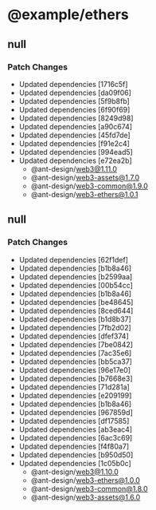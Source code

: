 # @example/ethers

## null

### Patch Changes

- Updated dependencies [1716c5f]
- Updated dependencies [da09f06]
- Updated dependencies [5f9b8fb]
- Updated dependencies [6f90f69]
- Updated dependencies [8249d98]
- Updated dependencies [a90c674]
- Updated dependencies [45fd7de]
- Updated dependencies [f91e2c4]
- Updated dependencies [994ead5]
- Updated dependencies [e72ea2b]
  - @ant-design/web3@1.11.0
  - @ant-design/web3-assets@1.7.0
  - @ant-design/web3-common@1.9.0
  - @ant-design/web3-ethers@1.0.1

## null

### Patch Changes

- Updated dependencies [62f1def]
- Updated dependencies [b1b8a46]
- Updated dependencies [b2599aa]
- Updated dependencies [00b54cc]
- Updated dependencies [b1b8a46]
- Updated dependencies [be48645]
- Updated dependencies [8ced644]
- Updated dependencies [b1d8b37]
- Updated dependencies [7fb2d02]
- Updated dependencies [dfef374]
- Updated dependencies [7be0842]
- Updated dependencies [7ac35e6]
- Updated dependencies [bb5ca37]
- Updated dependencies [96e17e0]
- Updated dependencies [b7668e3]
- Updated dependencies [71d281a]
- Updated dependencies [e209199]
- Updated dependencies [b1b8a46]
- Updated dependencies [967859d]
- Updated dependencies [df17585]
- Updated dependencies [ab3eac4]
- Updated dependencies [6ac3c69]
- Updated dependencies [f4f80a7]
- Updated dependencies [b950d50]
- Updated dependencies [1c05b0c]
  - @ant-design/web3@1.10.0
  - @ant-design/web3-ethers@1.0.0
  - @ant-design/web3-common@1.8.0
  - @ant-design/web3-assets@1.6.0
